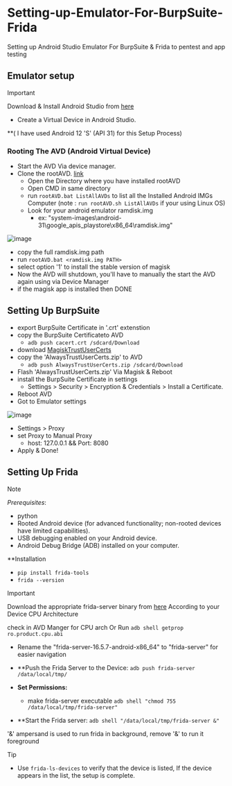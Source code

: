 # Setting-up-Emulator-For-BurpSuite-Frida
Setting up Android Studio Emulator For BurpSuite &amp; Frida to pentest and app testing

## Emulator setup

> [!IMPORTANT]
> Download & Install Android Studio from [here](https://developer.android.com/studio)

- Create a Virtual Device in Android Studio.

**( I have used Android 12 'S' (API 31) for this Setup Process)

### Rooting The AVD (Android Virtual Device)

- Start the AVD Via device manager.
- Clone the rootAVD. [link](https://gitlab.com/newbit/rootAVD)
	- Open the Directory where you have installed rootAVD
	- Open CMD in same directory
	- run `rootAVD.bat ListAllAVDs` to list all the Installed Android IMGs Computer
		 (note : `run rootAVD.sh ListAllAVDs` if your using Linux OS)
	- Look for your android emulator ramdisk.img
		- ex: "system-images\android-31\google_apis_playstore\x86_64\ramdisk.img"

![image](https://github.com/user-attachments/assets/8d604695-cdbc-42ff-bd0f-b2384b1c1a5e)


- copy the full ramdisk.img path
- run `rootAVD.bat <ramdisk.img PATH>`
- select option '1' to install the stable version of magisk
- Now the AVD will shutdown, you'll have to manually the start the AVD again using via Device Manager
- if the magisk app is installed then DONE

## Setting Up BurpSuite

- export BurpSuite Certificate in '.crt' extenstion
- copy the BurpSuite Certificateto AVD
	- `adb push cacert.crt /sdcard/Download`
- download [MagiskTrustUserCerts](https://github.com/NVISOsecurity/MagiskTrustUserCerts/releases/tag/v0.4.1)
- copy the 'AlwaysTrustUserCerts.zip' to AVD
	- `adb push AlwaysTrustUserCerts.zip /sdcard/Download`
- Flash 'AlwaysTrustUserCerts.zip' Via Magisk & Reboot
- install the BurpSuite Certificate in settings
	- Settings > Security > Encryption & Credentials > Install a Certificate.
- Reboot AVD
- Got to Emulator settings

![image](https://github.com/user-attachments/assets/40d82575-379b-4c72-9424-e93d393996f8)

- Settings > Proxy 
- set Proxy to Manual Proxy
	- host: 127.0.0.1 && Port: 8080
- Apply & Done!
## Setting Up Frida

>[!NOTE]
> *Prerequisites*:
> - python
> - Rooted Android device (for advanced functionality; non-rooted devices have limited capabilities).
> - USB debugging enabled on your Android device.
> - Android Debug Bridge (ADB) installed on your computer.
>


**Installation
- `pip install frida-tools`
- `frida --version`

> [!IMPORTANT]
> Download the appropriate frida-server binary from [here](https://github.com/frida/frida/releases) According to your Device CPU Architecture
> 
> check in AVD Manger for CPU arch
> Or
> Run  `adb shell getprop ro.product.cpu.abi`

- Rename the "frida-server-16.5.7-android-x86_64" to "frida-server" for easier navigation
- **Push the Frida Server to the Device:
	`adb push frida-server /data/local/tmp/`
	
- **Set Permissions:**
	- make frida-server executable
	`adb shell "chmod 755 /data/local/tmp/frida-server"`

- **Start the Frida server:
	`adb shell "/data/local/tmp/frida-server &"` 

'&' ampersand is used to run frida in background, remove '&' to run it foreground

> [!tip]
> - Use `frida-ls-devices` to verify that the device is listed, If the device appears in the list, the setup is complete.
